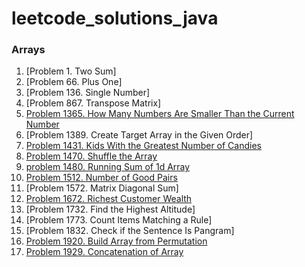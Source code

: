 # leetcode_solutions_java

### Arrays

1. [Problem 1. Two Sum]
2. [Problem 66. Plus One]
3. [Problem 136. Single Number]
4. [Problem 867. Transpose Matrix]
5. [Problem 1365. How Many Numbers Are Smaller Than the Current Number](https://leetcode.com/problems/how-many-numbers-are-smaller-than-the-current-number/solutions/3675354/java-code-time-and-space-complexity/)
6. [Problem 1389. Create Target Array in the Given Order]
7. [Problem 1431. Kids With the Greatest Number of Candies](https://leetcode.com/problems/kids-with-the-greatest-number-of-candies/solutions/3675330/java-code-with-time-and-space-complexity/)
8. [Problem 1470. Shuffle the Array](https://leetcode.com/problems/shuffle-the-array/solutions/3675319/java-code-with-time-and-space-complexity/)
9. [problem 1480. Running Sum of 1d Array](https://leetcode.com/problems/running-sum-of-1d-array/solutions/3673660/java-code-time-and-space-complexity/)
10. [Problem 1512. Number of Good Pairs](https://leetcode.com/problems/number-of-good-pairs/solutions/3675334/java-code-with-time-and-space-complexity/)
11. [Problem 1572. Matrix Diagonal Sum]
12. [Problem 1672. Richest Customer Wealth](https://leetcode.com/problems/richest-customer-wealth/solutions/3673695/java-code-with-time-and-space-complexity/)
13. [Problem 1732. Find the Highest Altitude]
14. [Problem 1773. Count Items Matching a Rule]
15. [Problem 1832. Check if the Sentence Is Pangram]
16. [Problem 1920. Build Array from Permutation](https://leetcode.com/problems/build-array-from-permutation/solutions/3673491/java-code-with-time-and-space-complexity-problem-1920/)
17. [Problem 1929. Concatenation of Array](https://leetcode.com/problems/concatenation-of-array/solutions/3673643/java-code-with-time-and-space-complexity/)
